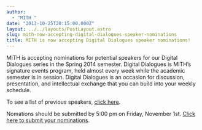 ```yaml
---
author:
  - "MITH "
date: "2013-10-25T20:15:00.000Z"
layout: ../../layouts/PostLayout.astro
slug: mith-now-accepting-digital-dialogues-speaker-nominations
title: MITH is now accepting Digital Dialogues speaker nominations!
---
```


MITH is accepting nominations for potential speakers for our Digital Dialogues series in the Spring 2014 semester. Digital Dialogues is MITH’s signature events program, held almost every week while the academic semester is in session. Digital Dialogues is an occasion for discussion, presentation, and intellectual exchange that you can build into your weekly schedule.

To see a list of previous speakers, [click here](http://mith.umd.edu/digital-dialogues/past-dialogue-schedules/).

Nomations should be submitted by 5:00 pm on Friday, November 1st. [Click here to submit your nominations](https://docs.google.com/forms/d/1RkU4ETSK7z6zzJ4tO8_WIuKqL7aXhzzCkF_tuOeE3kQ/viewform).

